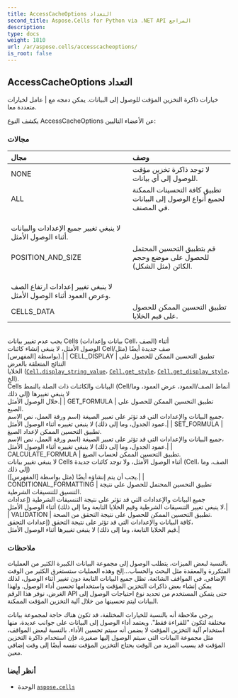 ```yaml
---
title: AccessCacheOptions التعداد
second_title: Aspose.Cells for Python via .NET API المراجع
description:
type: docs
weight: 1810
url: /ar/aspose.cells/accesscacheoptions/
is_root: false
---
```

##  AccessCacheOptions التعداد
خيارات ذاكرة التخزين المؤقت للوصول إلى البيانات. يمكن دمجه مع | عامل لخيارات متعددة معا.



يكشف النوع AccessCacheOptions عن الأعضاء التاليين:

###  مجالات
| مجال| وصف|
| :- | :- |
| NONE | لا توجد ذاكرة تخزين مؤقت للوصول إلى أي بيانات.|
| ALL | تطبيق كافة التحسينات الممكنة لجميع أنواع الوصول إلى البيانات في المصنف.<br/> لا ينبغي تغيير جميع الإعدادات والبيانات أثناء الوصول الأمثل.|
| POSITION_AND_SIZE |قم بتطبيق التحسين المحتمل للحصول على موضع وحجم الكائن (مثل الشكل).<br/> لا ينبغي تغيير إعدادات ارتفاع الصف وعرض العمود أثناء الوصول الأمثل.|
| CELLS_DATA | تطبيق التحسين الممكن للحصول على قيم الخلايا.<br/>يجب عدم تغيير بيانات Cells (بيانات وإعدادات Cell، الصف) أثناء<br/>الوصول الأمثل، لا ينبغي إنشاء كائنات Cell/صف جديدة أيضًا (مثل<br/> بواسطة [المفهرس]).|
| CELL_DISPLAY | تطبيق التحسين الممكن للحصول على النتائج المتعلقة بالعرض<br/>الخلايا ([`Cell.display_string_value`](/cells/python-net/ar/aspose.cells/cell#display_string_value)، [`Cell.get_style`](/cells/python-net/ar/aspose.cells/cell/get_style)، [`Cell.get_display_style`](/cells/python-net/ar/aspose.cells/cell/get_display_style)، الخ).<br/>Cells البيانات والكائنات ذات الصلة بالنمط (Cell/أنماط الصف/العمود، عرض العمود، وما إلى ذلك) لا ينبغي تغييرها<br/> خلال الوصول الأمثل.|
| GET_FORMULA | تطبيق التحسين الممكن للحصول على الصيغ.<br/>جميع البيانات والإعدادات التي قد تؤثر على تعبير الصيغة (اسم ورقة العمل، نص الاسم،<br/> عمود الجدول، وما إلى ذلك) لا ينبغي تغييره أثناء الوصول الأمثل.|
| SET_FORMULA |تطبيق التحسين الممكن لإعداد الصيغ.<br/>جميع البيانات والإعدادات التي قد تؤثر على تعبير الصيغة (اسم ورقة العمل، نص الاسم،<br/> عمود الجدول، وما إلى ذلك) لا ينبغي تغييره أثناء الوصول الأمثل.|
| CALCULATE_FORMULA | تطبيق التحسين الممكن لحساب الصيغ.<br/>لا ينبغي تغيير بيانات Cells أثناء الوصول الأمثل، ولا توجد كائنات جديدة (Cell، الصف، وما إلى ذلك)<br/> يجب أن يتم إنشاؤه أيضًا (مثل بواسطة [المفهرس]).|
| CONDITIONAL_FORMATTING | تطبيق التحسين المحتمل للحصول على نتيجة التنسيق للتنسيقات الشرطية.<br/>جميع البيانات والإعدادات التي قد تؤثر على نتيجة التنسيقات الشرطية (إعدادات<br/> لا ينبغي تغيير التنسيقات الشرطية وقيم الخلايا التابعة وما إلى ذلك) أثناء الوصول الأمثل.|
| VALIDATION | تطبيق التحسين الممكن للحصول على نتيجة التحقق من الصحة.<br/>كافة البيانات والإعدادات التي قد تؤثر على نتيجة التحقق (إعدادات التحقق،<br/> قيم الخلايا التابعة، وما إلى ذلك) لا ينبغي تغييرها أثناء الوصول الأمثل.|



###  ملاحظات

بالنسبة لبعض الميزات، يتطلب الوصول إلى مجموعة البيانات الكبيرة الكثير من العمليات المتكررة والمعقدة
مثل البحث والحساب...إلخ وهذه العمليات ستستغرق الكثير من الوقت الإضافي.
في المواقف الشائعة، تظل جميع البيانات التابعة دون تغيير أثناء الوصول، لذلك يمكن إنشاء بعض ذاكرات التخزين المؤقت واستخدامها
تحسين أداء الوصول.
ولهذا الغرض، نوفر هذا الرقم API حتى يتمكن المستخدم من تحديد نوع احتياجات الوصول إلى البيانات
ليتم تحسينها من خلال آلية التخزين المؤقت الممكنة.


يرجى ملاحظة أنه بالنسبة للخيارات المختلفة، قد تكون هناك حاجة لمجموعة بيانات مختلفة لتكون "للقراءة فقط".
ويعتمد أداء الوصول إلى البيانات على جوانب عديدة، منها استخدام آلية التخزين المؤقت
لا يضمن أنه سيتم تحسين الأداء. بالنسبة لبعض المواقف،
مثل مجموعة البيانات التي سيتم الوصول إليها صغيرة، فإن استخدام ذاكرة التخزين المؤقت قد يسبب المزيد من الوقت
يحتاج التخزين المؤقت نفسه أيضًا إلى وقت إضافي معين.

###  أنظر أيضا
* الوحدة [`aspose.cells`](..)
